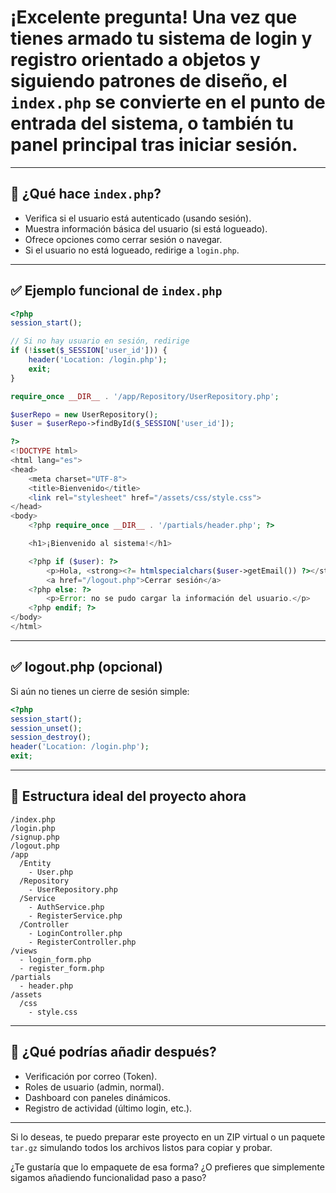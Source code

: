 # ¡Excelente pregunta! Una vez que tienes armado tu sistema de **login y registro** orientado a objetos y siguiendo patrones de diseño, el `index.php` se convierte en el **punto de entrada del sistema**, o también tu **panel principal tras iniciar sesión**.

---

## 🧠 ¿Qué hace `index.php`?

* Verifica si el usuario está autenticado (usando sesión).
* Muestra información básica del usuario (si está logueado).
* Ofrece opciones como cerrar sesión o navegar.
* Si el usuario no está logueado, redirige a `login.php`.

---

## ✅ Ejemplo funcional de `index.php`

```php
<?php
session_start();

// Si no hay usuario en sesión, redirige
if (!isset($_SESSION['user_id'])) {
    header('Location: /login.php');
    exit;
}

require_once __DIR__ . '/app/Repository/UserRepository.php';

$userRepo = new UserRepository();
$user = $userRepo->findById($_SESSION['user_id']);

?>
<!DOCTYPE html>
<html lang="es">
<head>
    <meta charset="UTF-8">
    <title>Bienvenido</title>
    <link rel="stylesheet" href="/assets/css/style.css">
</head>
<body>
    <?php require_once __DIR__ . '/partials/header.php'; ?>

    <h1>¡Bienvenido al sistema!</h1>

    <?php if ($user): ?>
        <p>Hola, <strong><?= htmlspecialchars($user->getEmail()) ?></strong></p>
        <a href="/logout.php">Cerrar sesión</a>
    <?php else: ?>
        <p>Error: no se pudo cargar la información del usuario.</p>
    <?php endif; ?>
</body>
</html>
```

---

## ✅ logout.php (opcional)

Si aún no tienes un cierre de sesión simple:

```php
<?php
session_start();
session_unset();
session_destroy();
header('Location: /login.php');
exit;
```

---

## 🧱 Estructura ideal del proyecto ahora

```
/index.php
/login.php
/signup.php
/logout.php
/app
  /Entity
    - User.php
  /Repository
    - UserRepository.php
  /Service
    - AuthService.php
    - RegisterService.php
  /Controller
    - LoginController.php
    - RegisterController.php
/views
  - login_form.php
  - register_form.php
/partials
  - header.php
/assets
  /css
    - style.css
```

---

## 🧭 ¿Qué podrías añadir después?

* Verificación por correo (Token).
* Roles de usuario (admin, normal).
* Dashboard con paneles dinámicos.
* Registro de actividad (último login, etc.).

---

Si lo deseas, te puedo preparar este proyecto en un ZIP virtual o un paquete `tar.gz` simulando todos los archivos listos para copiar y probar.

¿Te gustaría que lo empaquete de esa forma? ¿O prefieres que simplemente sigamos añadiendo funcionalidad paso a paso?
